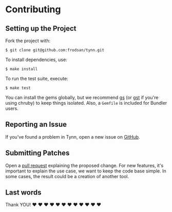 Contributing
============

Setting up the Project
----------------------

Fork the project with:

```
$ git clone git@github.com:frodsan/tynn.git
```

To install dependencies, use:

```
$ make install
```

To run the test suite, execute:

```
$ make test
```

You can install the gems globally, but we recommend [gs][gs] (or
[gst][gst] if you're using chruby) to keep things isolated. Also,
a `Gemfile` is included for Bundler users.

[gs]: https://github.com/soveran/gs
[gst]: https://github.com/tonchis/gst

Reporting an Issue
------------------

If you've found a problem in Tynn, open a new issue on [GitHub][issues].

[issues]: https://github.com/frodsan/tynn/issues

Submitting Patches
------------------

Open a [pull request][pulls] explaining the proposed change. For new
features, it's important to explain the use case, we want to keep the
code base simple. In some cases, the result could be a creation of another
tool.

Last words
----------

Thank YOU! :heart: :heart: :heart: :heart: :heart: :heart: :heart: :heart: :heart: :heart: :heart: :heart:

[pulls]: https://github.com/frodsan/tynn/pulls
